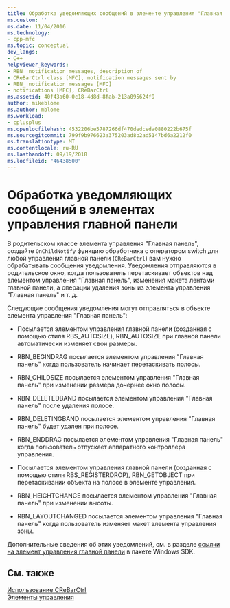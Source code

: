 ```yaml
---
title: Обработка уведомляющих сообщений в элементе управления "Главная панель" | Документация Майкрософт
ms.custom: ''
ms.date: 11/04/2016
ms.technology:
- cpp-mfc
ms.topic: conceptual
dev_langs:
- C++
helpviewer_keywords:
- RBN_ notification messages, description of
- CReBarCtrl class [MFC], notification messages sent by
- RBN_ notification messages [MFC]
- notifications [MFC], CReBarCtrl
ms.assetid: 40f43a60-0c18-4d8d-8fab-213a095624f9
author: mikeblome
ms.author: mblome
ms.workload:
- cplusplus
ms.openlocfilehash: 4532206be5787266df470dedceda0880222b675f
ms.sourcegitcommit: 799f9b976623a375203ad8b2ad5147bd6a2212f0
ms.translationtype: MT
ms.contentlocale: ru-RU
ms.lasthandoff: 09/19/2018
ms.locfileid: "46438500"
---
```

# <a name="processing-notification-messages-in-a-rebar-control"></a>Обработка уведомляющих сообщений в элементах управления главной панели

В родительском классе элемента управления "Главная панель", создайте `OnChildNotify` функцию обработчика с оператором switch для любой управления главной панели (`CReBarCtrl`) вам нужно обрабатывать сообщения уведомления. Уведомления отправляются в родительское окно, когда пользователь перетаскивает объектов над элементом управления "Главная панель", изменения макета лентами главной панели, а операции удаления зоны из элемента управления "Главная панель" и т. д.

Следующие сообщения уведомления могут отправляться в объекте элемента управления "Главная панель":

- Посылается элементом управления главной панели (созданная с помощью стиля RBS_AUTOSIZE), RBN_AUTOSIZE при главной панели автоматически изменяет свои размеры.

- RBN_BEGINDRAG посылается элементом управления "Главная панель" когда пользователь начинает перетаскивать полосы.

- RBN_CHILDSIZE посылается элементом управления "Главная панель" при изменении размера дочернее окно полосы.

- RBN_DELETEDBAND посылается элементом управления "Главная панель" после удаления полосе.

- RBN_DELETINGBAND посылается элементом управления "Главная панель" будет удален при полосе.

- RBN_ENDDRAG посылается элементом управления "Главная панель" когда пользователь отпускает аппаратного контроллера управления.

- Посылается элементом управления главной панели (созданная с помощью стиля RBS_REGISTERDROP), RBN_GETOBJECT при перетаскивании объекта на полосе в элементе управления.

- RBN_HEIGHTCHANGE посылается элементом управления "Главная панель" при изменении высоты.

- RBN_LAYOUTCHANGED посылается элементом управления "Главная панель" когда пользователь изменяет макет элемента управления зоны.

Дополнительные сведения об этих уведомлений, см. в разделе [ссылки на элемент управления главной панели](https://msdn.microsoft.com/library/windows/desktop/bb774375) в пакете Windows SDK.

## <a name="see-also"></a>См. также

[Использование CReBarCtrl](../mfc/using-crebarctrl.md)<br/>
[Элементы управления](../mfc/controls-mfc.md)

